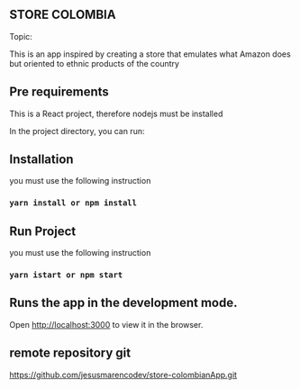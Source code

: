 ##  STORE COLOMBIA
Topic: 

This is an app inspired by creating a store that emulates what Amazon does but oriented to ethnic products of the country


## Pre requirements
This is a React project, therefore nodejs must be installed

In the project directory, you can run:


## Installation
you must use the following instruction
### `yarn install or npm install`

## Run Project
you must use the following instruction
### `yarn istart or npm start`

## Runs the app in the development mode.<br />
Open [http://localhost:3000](http://localhost:3000) to view it in the browser.


##  remote repository git 

https://github.com/jesusmarencodev/store-colombianApp.git
